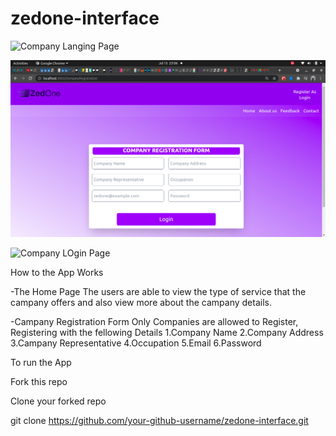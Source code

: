 # zedone-interface

![Company Langing Page](https://github.com/Deewiliams/zedone-interface-final/blob/main/user-login/src/images/Landing%20page.png?raw=true)

![Company Registration Form](./user-login/src/images/Company_Registration_page.png)


![Company LOgin Page](https://github.com/Deewiliams/zedone-interface-final/blob/main/user-login/src/images/company_login_page.png)



How to the App Works

-The Home Page
 The users are able to view the type of  service that the campany offers and also view more about the campany details.
 
-Campany Registration Form
  Only Companies are allowed to Register, Registering with the fellowing Details
  1.Company Name
  2.Company Address
  3.Campany Representative
  4.Occupation
  5.Email
  6.Password


To run the App

Fork this repo

Clone your forked repo

git clone https://github.com/your-github-username/zedone-interface.git



